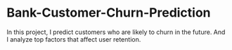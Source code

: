 # Bank-Customer-Churn-Prediction
In this project, I predict customers who are likely to churn in the future. And I analyze top factors that affect user retention.
